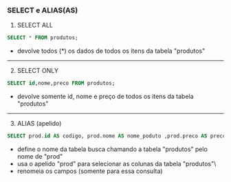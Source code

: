 ### SELECT e ALIAS(AS)

1. SELECT ALL
```sql
SELECT * FROM produtos;
```
- devolve todos (*) os dados de todos os itens da tabela "produtos"

---

2. SELECT ONLY

```sql
SELECT id,nome,preco FROM produtos;
```
- devolve somente id, nome e preço de todos os itens da tabela "produtos"

---

3. ALIAS (apelido)

```sql
SELECT prod.id AS codigo, prod.nome AS nome_poduto ,prod.preco AS preco_produto FROM produtos AS prod;
```

- define o nome da tabela busca chamando a tabela "produtos" pelo nome de "prod"
- usa o apelido "prod" para selecionar as colunas da tabela "produtos"\
- renomeia os campos (somente para essa consulta)